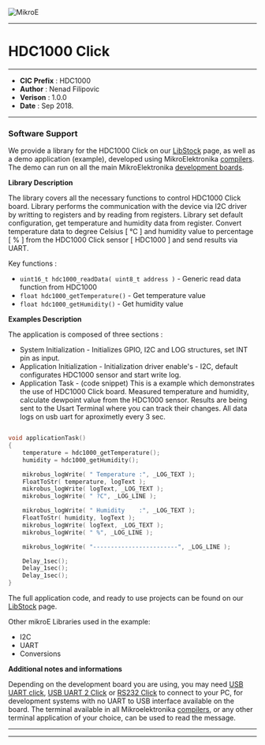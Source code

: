 ![MikroE](http://www.mikroe.com/img/designs/beta/logo_small.png)

---

# HDC1000 Click

---

- **CIC Prefix**  : HDC1000
- **Author**      : Nenad Filipovic
- **Verison**     : 1.0.0
- **Date**        : Sep 2018.

---

### Software Support

We provide a library for the HDC1000 Click on our [LibStock](https://libstock.mikroe.com/projects/view/1240/hdc1000-click) 
page, as well as a demo application (example), developed using MikroElektronika 
[compilers](http://shop.mikroe.com/compilers). The demo can run on all the main 
MikroElektronika [development boards](http://shop.mikroe.com/development-boards).

**Library Description**

The library covers all the necessary functions to control HDC1000 Click board. 
Library performs the communication with the device via I2C driver by writting to registers and by reading from registers.
Library set default configuration, get temperature and humidity data from register. 
Convert temperature data to degree Celsius [ °C ] and humidity value to percentage [ % ]
from the HDC1000 Click sensor [ HDC1000 ] and send results via UART.

Key functions :

- ``` uint16_t hdc1000_readData( uint8_t address ) ``` - Generic read data function from HDC1000
- ``` float hdc1000_getTemperature() ``` - Get temperature value
- ``` float hdc1000_getHumidity() ``` - Get humidity value

**Examples Description**

The application is composed of three sections :

- System Initialization - Initializes GPIO, I2C and LOG structures, set INT pin as input.
- Application Initialization - Initialization driver enable's - I2C,
     default configurates HDC1000 sensor and start write log.
- Application Task - (code snippet) This is a example which demonstrates the use of HDC1000 Click board.
     Measured temperature and humidity,
     calculate dewpoint value from the HDC1000 sensor.
     Results are being sent to the Usart Terminal where you can track their changes.
     All data logs on usb uart for aproximetly every 3 sec.


```.c

void applicationTask()
{
    temperature = hdc1000_getTemperature();
    humidity = hdc1000_getHumidity();

    mikrobus_logWrite( " Temperature :", _LOG_TEXT );
    FloatToStr( temperature, logText );
    mikrobus_logWrite( logText, _LOG_TEXT );
    mikrobus_logWrite( " ?C", _LOG_LINE );

    mikrobus_logWrite( " Humidity    :", _LOG_TEXT );
    FloatToStr( humidity, logText );
    mikrobus_logWrite( logText, _LOG_TEXT );
    mikrobus_logWrite( " %", _LOG_LINE );

    mikrobus_logWrite( "------------------------", _LOG_LINE );

    Delay_1sec();
    Delay_1sec();
    Delay_1sec();
}

```



The full application code, and ready to use projects can be found on our 
[LibStock](https://libstock.mikroe.com/projects/view/1240/hdc1000-click) page.

Other mikroE Libraries used in the example:

- I2C
- UART
- Conversions

**Additional notes and informations**

Depending on the development board you are using, you may need 
[USB UART click](http://shop.mikroe.com/usb-uart-click), 
[USB UART 2 Click](http://shop.mikroe.com/usb-uart-2-click) or 
[RS232 Click](http://shop.mikroe.com/rs232-click) to connect to your PC, for 
development systems with no UART to USB interface available on the board. The 
terminal available in all Mikroelektronika 
[compilers](http://shop.mikroe.com/compilers), or any other terminal application 
of your choice, can be used to read the message.

---
---
